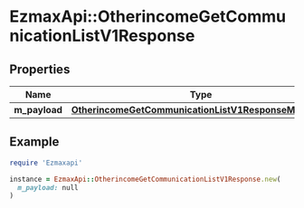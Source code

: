 # EzmaxApi::OtherincomeGetCommunicationListV1Response

## Properties

| Name | Type | Description | Notes |
| ---- | ---- | ----------- | ----- |
| **m_payload** | [**OtherincomeGetCommunicationListV1ResponseMPayload**](OtherincomeGetCommunicationListV1ResponseMPayload.md) |  |  |

## Example

```ruby
require 'Ezmaxapi'

instance = EzmaxApi::OtherincomeGetCommunicationListV1Response.new(
  m_payload: null
)
```

